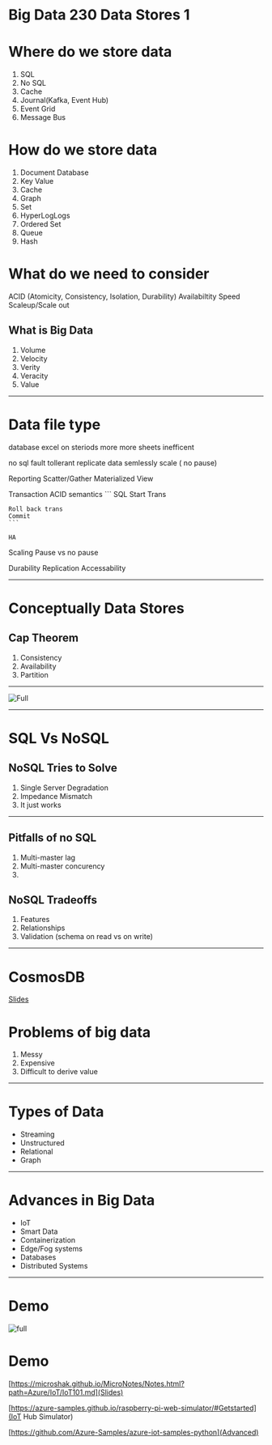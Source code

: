 # Big Data 230 Data Stores 1

# Where do we store data
1. SQL 
2. No SQL 
3. Cache
1. Journal(Kafka, Event Hub) 
1. Event Grid 
1. Message Bus

# How do we store data
1. Document Database  
1. Key Value 
1. Cache
1. Graph
1. Set
2. HyperLogLogs 
3. Ordered Set 
4. Queue
5. Hash

# What do we need to consider 
ACID (Atomicity, Consistency, Isolation, Durability)
Availabiltity
Speed
Scaleup/Scale out


## What is Big Data

1. Volume
2. Velocity
3. Verity
4. Veracity
5. Value
---

# Data file type

database
    excel on steriods
    more more sheets
    inefficent

no sql
    fault tollerant replicate data
    semlessly scale ( no pause)


    
Reporting
Scatter/Gather 
    Materialized View

Transaction
    ACID semantics 
    ``` SQL
    Start Trans

    Roll back trans
    Commit
    ```

    HA

Scaling 
    Pause vs no pause

Durability
    Replication
    Accessability


---
# Conceptually Data Stores
## Cap Theorem
1. Consistency
2. Availability
3. Partition 

---

![Full](https://microshak.github.io/MicroNotes/Images/Cap.png)

---

# SQL Vs NoSQL
## NoSQL Tries to Solve
1. Single Server Degradation
1. Impedance Mismatch
1. It just works

---

## Pitfalls of no SQL
1. Multi-master lag
2. Multi-master concurency
3. 

## NoSQL Tradeoffs
1. Features
2. Relationships
3. Validation (schema on read vs on write)

---
# CosmosDB
[Slides]([https://microshak.github.io/MicroNotes/Notes.html?path=Azure/cosmosDB.md](Slides))



# Problems of big data
1. Messy
2. Expensive
3. Difficult to derive value

---

# Types of Data
* Streaming
* Unstructured
* Relational
* Graph

---

# Advances in Big Data
* IoT
* Smart Data
* Containerization
* Edge/Fog systems
* Databases
* Distributed Systems
 
---
# Demo 
![full](https://microshak.github.io/MicroNotes/Images/week1.png)


# Demo

[https://microshak.github.io/MicroNotes/Notes.html?path=Azure/IoT/IoT101.md](Slides)

[https://azure-samples.github.io/raspberry-pi-web-simulator/#Getstarted](IoT Hub Simulator)

[https://github.com/Azure-Samples/azure-iot-samples-python](Advanced)


